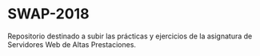 # SWAP-2018
Repositorio destinado a subir las prácticas y ejercicios de la asignatura de Servidores Web de Altas Prestaciones.
